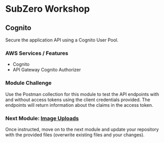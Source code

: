 # SubZero Workshop

## Cognito

Secure the application API using a Cognito User Pool.

### AWS Services / Features

- Cognito
- API Gateway Cognito Authorizer

### Module Challenge

Use the Postman collection for this module to test the API endpoints with and without access tokens using the client credentials provided. The endpoints will return information about the claims in the access token.

### Next Module: [Image Uploads](../4_Image_Uploads/README.md)

Once instructed, move on to the next module and update your repository with the provided files (overwrite existing files and your changes).
